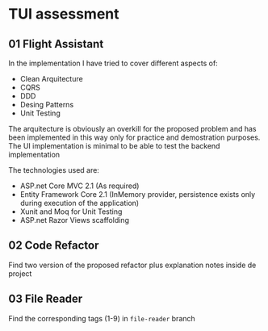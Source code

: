 # TUI assessment

## 01 Flight Assistant
In the implementation I have tried to cover different aspects of:
- Clean Arquitecture
- CQRS
- DDD
- Desing Patterns
- Unit Testing

The arquitecture is obviously an overkill for the proposed problem and has been implemented in this way only for practice and demostration purposes. The UI implementation is minimal to be able to test the backend implementation

The technologies used are:
   - ASP.net Core MVC 2.1 (As required)
   - Entity Framework Core 2.1 (InMemory provider, persistence exists only during execution of the application)
   - Xunit and Moq for Unit Testing 
   - ASP.net Razor Views scaffolding

## 02 Code Refactor
Find two version of the proposed refactor plus explanation notes inside de project

## 03 File Reader
Find the corresponding tags (1-9) in `file-reader` branch